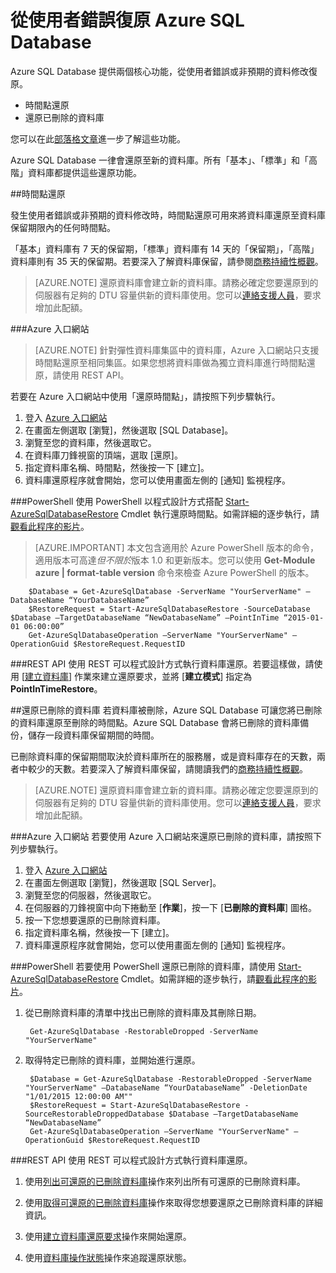 <properties 
   pageTitle="SQL Database 使用者錯誤復原" 
   description="了解如何使用 Azure SQL Database 的時間點還原 (PITR) 功能，從使用者錯誤、意外的資料損毀或已刪除的資料庫復原。" 
   services="sql-database" 
   documentationCenter="" 
   authors="elfisher" 
   manager="jeffreyg" 
   editor="monicar"/>

<tags
   ms.service="sql-database"
   ms.devlang="NA"
   ms.topic="article"
   ms.tgt_pltfrm="NA"
   ms.workload="data-management" 
   ms.date="02/09/2016"
   ms.author="elfish"/>

# 從使用者錯誤復原 Azure SQL Database

Azure SQL Database 提供兩個核心功能，從使用者錯誤或非預期的資料修改復原。

- 時間點還原 
- 還原已刪除的資料庫

您可以在此[部落格文章](https://azure.microsoft.com/blog/2014/10/01/azure-sql-database-point-in-time-restore/)進一步了解這些功能。

Azure SQL Database 一律會還原至新的資料庫。所有「基本」、「標準」和「高階」資料庫都提供這些還原功能。

##時間點還原

發生使用者錯誤或非預期的資料修改時，時間點還原可用來將資料庫還原至資料庫保留期限內的任何時間點。

「基本」資料庫有 7 天的保留期，「標準」資料庫有 14 天的「保留期」，「高階」資料庫則有 35 天的保留期。若要深入了解資料庫保留，請參閱[商務持續性概觀](sql-database-business-continuity.md)。

> [AZURE.NOTE] 還原資料庫會建立新的資料庫。請務必確定您要還原到的伺服器有足夠的 DTU 容量供新的資料庫使用。您可以[連絡支援人員](https://azure.microsoft.com/blog/azure-limits-quotas-increase-requests/)，要求增加此配額。

###Azure 入口網站
> [AZURE.NOTE] 針對彈性資料庫集區中的資料庫，Azure 入口網站只支援時間點還原至相同集區。如果您想將資料庫做為獨立資料庫進行時間點還原，請使用 REST API。

若要在 Azure 入口網站中使用「還原時間點」，請按照下列步驟執行。

1. 登入 [Azure 入口網站](https://portal.Azure.com)
2. 在畫面左側選取 [瀏覽]，然後選取 [SQL Database]。
3. 瀏覽至您的資料庫，然後選取它。
4. 在資料庫刀鋒視窗的頂端，選取 [還原]。
5. 指定資料庫名稱、時間點，然後按一下 [建立]。
6. 資料庫還原程序就會開始，您可以使用畫面左側的 [通知] 監視程序。

###PowerShell
使用 PowerShell 以程式設計方式搭配 [Start-AzureSqlDatabaseRestore](https://msdn.microsoft.com/library/dn720218.aspx?f=255&MSPPError=-2147217396) Cmdlet 執行還原時間點。如需詳細的逐步執行，請[觀看此程序的影片](https://azure.microsoft.com/documentation/videos/restore-a-sql-database-using-point-in-time-restore-with-microsoft-azure-powershell/)。

> [AZURE.IMPORTANT] 本文包含適用於 Azure PowerShell 版本的命令，適用版本可高達*但不限於*版本 1.0 和更新版本。您可以使用 **Get-Module azure | format-table version** 命令來檢查 Azure PowerShell 的版本。

		$Database = Get-AzureSqlDatabase -ServerName "YourServerName" –DatabaseName “YourDatabaseName”
		$RestoreRequest = Start-AzureSqlDatabaseRestore -SourceDatabase $Database –TargetDatabaseName “NewDatabaseName” –PointInTime “2015-01-01 06:00:00”
		Get-AzureSqlDatabaseOperation –ServerName "YourServerName" –OperationGuid $RestoreRequest.RequestID
		 

###REST API 
使用 REST 可以程式設計方式執行資料庫還原。若要這樣做，請使用 [[建立資料庫](https://msdn.microsoft.com/library/azure/mt163685.aspx)] 作業來建立還原要求，並將 [**建立模式**] 指定為 **PointInTimeRestore**。

##還原已刪除的資料庫
若資料庫被刪除，Azure SQL Database 可讓您將已刪除的資料庫還原至刪除的時間點。Azure SQL Database 會將已刪除的資料庫備份，儲存一段資料庫保留期間的時間。

已刪除資料庫的保留期間取決於資料庫所在的服務層，或是資料庫存在的天數，兩者中較少的天數。若要深入了解資料庫保留，請閱讀我們的[商務持續性概觀](sql-database-business-continuity.md)。

> [AZURE.NOTE] 還原資料庫會建立新的資料庫。請務必確定您要還原到的伺服器有足夠的 DTU 容量供新的資料庫使用。您可以[連絡支援人員](https://azure.microsoft.com/blog/azure-limits-quotas-increase-requests/)，要求增加此配額。

###Azure 入口網站
若要使用 Azure 入口網站來還原已刪除的資料庫，請按照下列步驟執行。

1. 登入 [Azure 入口網站](https://portal.Azure.com)
2. 在畫面左側選取 [瀏覽]，然後選取 [SQL Server]。
3. 瀏覽至您的伺服器，然後選取它。
4. 在伺服器的刀鋒視窗中向下捲動至 [**作業**]，按一下 [**已刪除的資料庫**] 圖格。
5. 按一下您想要還原的已刪除資料庫。
6. 指定資料庫名稱，然後按一下 [建立]。
7. 資料庫還原程序就會開始，您可以使用畫面左側的 [通知] 監視程序。

###PowerShell
若要使用 PowerShell 還原已刪除的資料庫，請使用 [Start-AzureSqlDatabaseRestore](https://msdn.microsoft.com/library/dn720218.aspx?f=255&MSPPError=-2147217396) Cmdlet。如需詳細的逐步執行，請[觀看此程序的影片](https://azure.microsoft.com/documentation/videos/restore-a-deleted-sql-database-with-microsoft-azure-powershell/)。

1. 從已刪除資料庫的清單中找出已刪除的資料庫及其刪除日期。
		
		Get-AzureSqlDatabase -RestorableDropped -ServerName "YourServerName"

2. 取得特定已刪除的資料庫，並開始進行還原。

		$Database = Get-AzureSqlDatabase -RestorableDropped -ServerName "YourServerName" –DatabaseName “YourDatabaseName” -DeletionDate "1/01/2015 12:00:00 AM""
		$RestoreRequest = Start-AzureSqlDatabaseRestore -SourceRestorableDroppedDatabase $Database –TargetDatabaseName “NewDatabaseName”
		Get-AzureSqlDatabaseOperation –ServerName "YourServerName" –OperationGuid $RestoreRequest.RequestID
		 

###REST API 
使用 REST 可以程式設計方式執行資料庫還原。

1.	使用[列出可還原的已刪除資料庫](http://msdn.microsoft.com/library/azure/dn509562.aspx)操作來列出所有可還原的已刪除資料庫。
	
2.	使用[取得可還原的已刪除資料庫](http://msdn.microsoft.com/library/azure/dn509574.aspx)操作來取得您想要還原之已刪除資料庫的詳細資訊。

3.	使用[建立資料庫還原要求](http://msdn.microsoft.com/library/azure/dn509571.aspx)操作來開始還原。
	
4.	使用[資料庫操作狀態](http://msdn.microsoft.com/library/azure/dn720371.aspx)操作來追蹤還原狀態。

<!---HONumber=AcomDC_0224_2016-->